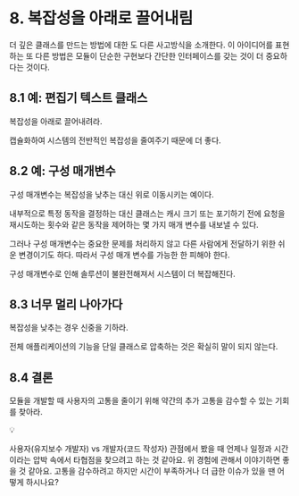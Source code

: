 # 8. 복잡성을 아래로 끌어내림

더 깊은 클래스를 만드는 방법에 대한 도 다른 사고방식을 소개한다. 이 아이디어를 표현하는 또 다른 방법은 모듈이 단순한 구현보다 간단한 인터페이스를 갖는 것이 더 중요하다는 것이다.

## 8.1 예: 편집기 텍스트 클래스

복잡성을 아래로 끌어내려라.

캡슐화하여 시스템의 전반적인 복잡성을 줄여주기 때문에 더 좋다.

## 8.2 예: 구성 매개변수

구성 매개변수는 복잡성을 낮추는 대신 위로 이동시키는 예이다.

내부적으로 특정 동작을 결정하는 대신 클래스는 캐시 크기 또는 포기하기 전에 요청을 재시도하는 횟수와 같은 동작을 제어하는 몇 가지 매개 변수를 내보낼 수 있다.

그러나 구성 매개변수는 중요한 문제를 처리하지 않고 다른 사람에게 전달하기 위한 쉬운 변경이기도 하다. 따라서 구성 매개 변수를 가능한 한 피해야 한다.

구성 매개변수로 인해 솔루션이 불완전해져서 시스템이 더 복잡해진다.

## 8.3 너무 멀리 나아가다

복잡성을 낮추는 경우 신중을 기하라.

전체 애플리케이션의 기능을 단일 클래스로 압축하는 것은 확실히 말이 되지 않는다.

## 8.4 결론

모듈을 개발할 때 사용자의 고통을 줄이기 위해 약간의 추가 고통을 감수할 수 있는 기회를 찾아라.

<aside>
💡

사용자(유지보수 개발자) vs 개발자(코드 작성자) 관점에서 봤을 때 언제나 일정과 시간이라는 압박 속에서 타협점을 찾으려고 하는 것 같아요. 위 경험에 관해서 이야기하면 좋을 것 같아요. 고통을 감수하려고 하지만 시간이 부족하거나 더 급한 이슈가 있을 땐 어떻게 하시나요?

</aside>
